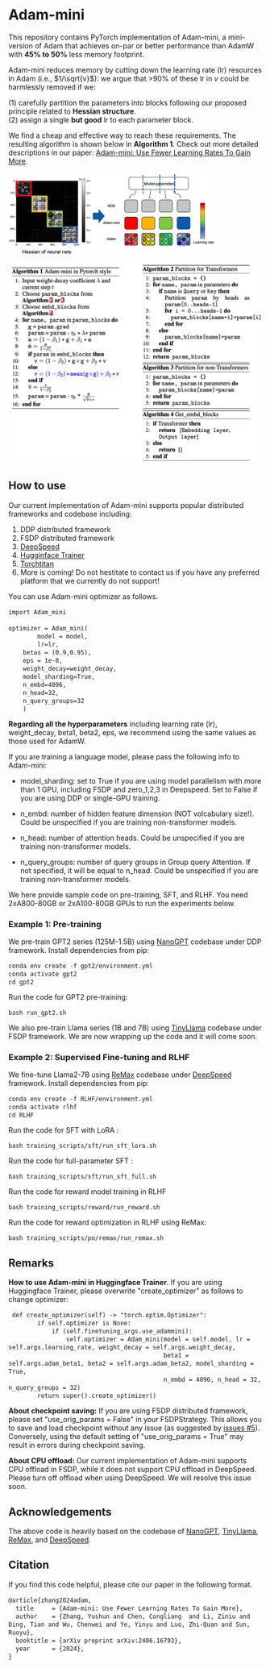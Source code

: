 # Adam-mini
This repository contains PyTorch implementation of Adam-mini,  a mini-version of Adam that achieves on-par or better performance than AdamW with **45% to 50%** less memory footprint.  

Adam-mini reduces memory by cutting down the learning rate (lr) resources in Adam (i.e.,  $1/\sqrt{v}$): we argue that >90% of these lr in $v$ could be harmlessly removed if we:

(1) carefully partition the parameters into blocks following our proposed principle related to **Hessian structure**.  
(2) assign a single **but good** lr to each parameter block.  

We find a cheap and effective way to reach these requirements. The resulting algorithm is shown below in **Algorithm 1**. Check out more detailed descriptions in our paper: [Adam-mini: Use Fewer Learning Rates To Gain More](https://arxiv.org/abs/2406.16793).

<img src="figures/illustration.png" style="zoom:40%;" />



![](figures/adam-mini.png)





## How to use 

Our current implementation of Adam-mini supports popular distributed frameworks and codebase including:

1. DDP distributed framework
2. FSDP distributed framework
3. [DeepSpeed](https://github.com/microsoft/DeepSpeedExamples/tree/master/applications/DeepSpeed-Chat) 
4. [Hugginface Trainer](https://huggingface.co/docs/transformers/en/main_classes/trainer) 
5. [Torchtitan](https://github.com/pytorch/torchtitan) 
6. More is coming! Do not hestitate to contact us if you have any preferred platform that we currently do not support!


You can use Adam-mini optimizer as follows. 

```
import Adam_mini

optimizer = Adam_mini(
		model = model, 
		lr=lr, 
    betas = (0.9,0.95), 
    eps = 1e-8,
    weight_decay=weight_decay, 
    model_sharding=True,
    n_embd=4096,
    n_head=32,
    n_query_groups=32
    )
```



**Regarding all the hyperparameters** including learning rate (lr), weight_decay, beta1, beta2, eps, we recommend using the same values as those used for AdamW.



If you are training a language model, please pass the following info to Adam-mini:

- model_sharding: set to True if you are using model parallelism with more than 1 GPU, including FSDP and zero_1,2,3 in Deepspeed. Set to False if you are using DDP or single-GPU training.

- n_embd: number of hidden feature dimension (NOT volcabulary size!). Could be unspecified if you are training non-transformer models.
- n_head: number of attention heads. Could be unspecified if you are training non-transformer models.
- n_query_groups: number of query groups in Group query Attention. If not specified, it will be equal to n_head. Could be unspecified if you are training non-transformer models.



We here provide sample code on pre-training, SFT, and RLHF. You need  2xA800-80GB or 2xA100-80GB GPUs to run the experiments below.

### Example 1: Pre-training 

We pre-train GPT2 series (125M-1.5B) using [NanoGPT](https://github.com/karpathy/nanoGPT) codebase under DDP framework.  Install dependencies from pip:

```
conda env create -f gpt2/environment.yml
conda activate gpt2
cd gpt2
```

Run the code for GPT2 pre-training:

```
bash run_gpt2.sh 
```

We also pre-train Llama series (1B and 7B) using  [TinyLlama](https://github.com/jzhang38/TinyLlama) codebase under FSDP framework. We are now wrapping up the code and it will come soon.

### Example 2: Supervised Fine-tuning and RLHF 

We fine-tune Llama2-7B using  [ReMax](https://github.com/liziniu/ReMax) codebase under [DeepSpeed](https://github.com/microsoft/DeepSpeedExamples/tree/master/applications/DeepSpeed-Chat) framework.  Install dependencies from pip:

```
conda env create -f RLHF/environment.yml
conda activate rlhf
cd RLHF
```

Run the code for SFT with LoRA :

```
bash training_scripts/sft/run_sft_lora.sh 
```

Run the code for full-parameter SFT :

```
bash training_scripts/sft/run_sft_full.sh
```

Run the code for reward model training in RLHF 

```
bash training_scripts/reward/run_reward.sh 
```

Run the code for reward optimization in RLHF using ReMax:

```
bash training_scripts/po/remax/run_remax.sh 
```



## Remarks

**How to use Adam-mini in Huggingface Trainer**. If you are using Huggingface Trainer, please overwrite "create_optimizer" as follows to change optimizer:

```
 def create_optimizer(self) -> "torch.optim.Optimizer":
        if self.optimizer is None:
            if (self.finetuning_args.use_adammini):
                self.optimizer = Adam_mini(model = self.model, lr = self.args.learning_rate, weight_decay = self.args.weight_decay, 
                                           beta1 = self.args.adam_beta1, beta2 = self.args.adam_beta2, model_sharding = True, 
                                           n_embd = 4096, n_head = 32, n_query_groups = 32)
        return super().create_optimizer()
```



**About checkpoint saving:**  If you are using FSDP distributed framework, please set "use_orig_params  = False"  in your FSDPStrategy. This allows you to save and load checkpoint without any issue (as suggested by [issues #5](https://github.com/zyushun/Adam-mini/issues/5)).   Conversely, using the default setting of "use_orig_params = True" may result in errors during checkpoint saving. 



**About CPU offload:** Our current implementation of Adam-mini supports CPU offload in FSDP, while it does not support CPU offload in DeepSpeed.  Please turn off offload when using DeepSpeed. We will resolve this issue soon.


## Acknowledgements

The above code is heavily based on the codebase of [NanoGPT](https://github.com/karpathy/nanoGPT),  [TinyLlama](https://github.com/jzhang38/TinyLlama),  [ReMax](https://github.com/liziniu/ReMax), and [DeepSpeed](https://github.com/microsoft/DeepSpeedExamples/tree/master/applications/DeepSpeed-Chat). 

## Citation

If you find this code helpful, please cite our paper in the following format.

```
@article{zhang2024adam,
  title     = {Adam-mini: Use Fewer Learning Rates To Gain More},
  author    = {Zhang, Yushun and Chen, Congliang  and Li, Ziniu and Ding, Tian and Wu, Chenwei and Ye, Yinyu and Luo, Zhi-Quan and Sun, Ruoyu},
  booktitle = {arXiv preprint arXiv:2406.16793},
  year      = {2024},
}
```
